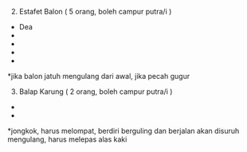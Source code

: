 
2. Estafet Balon ( 5 orang, boleh campur putra/i )
- Dea
- 
-
-
-
*jika balon jatuh mengulang dari awal, jika pecah gugur

3. Balap Karung ( 2 orang, boleh campur putra/i )
-
-
*jongkok, harus melompat, berdiri berguling dan berjalan akan disuruh mengulang, harus melepas alas kaki